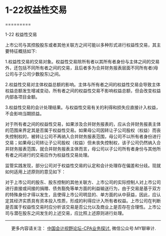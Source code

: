 ﻿# 1-22权益性交易
=========

  

1-22 权益性交易

上市公司与其控股股东或者其他关联方之间可能以多种形式进行权益性交易，其主要特征概括如下:

1.权益性交易的交易对象。权益性交易除所有者以其所有者身份与主体之间的交易外，还包括不同所有者之间的交易，且后者多为合并财务报表层面不同所有者(母公司与子公司少数股东)之间。

2.权益性交易对主体权益总额的影响。主体与所有者之间的权益性交易会导致主体权益总额发生增减变动，所有者之间的权益性交易不影响权益总额，但会改变权益内部各项目金额。

3.权益性交易的会计处理结果。与权益性交易有关的利得和损失应直接计入权益，不会影响当期损益。

对于所有者之间的权益性交易，如果涉及合并财务报表的，应从合并财务报表主体的范围来界定其是否属于权益性交易。如果母公司因转让子公司股权（权益）而丧失控制权的，被转让公司不再纳入合并财务报表范围，母公司不以所有者身份进行交易；如果母公司转让子公司股权（权益）但未丧失控制权，该子公司仍然纳入合并财务报表范围，就合并财务报表主体而言，母公司以子公司所有者身份与其他所有者之间进行的交易应作为权益性交易处理。

监管实践发现，部分公司对于权益性交易的认定和会计处理存在偏差和分歧。现就如何适用上述原则的意见如下：

对于上市公司的股东、股东控制的其他关联方、上市公司的实际控制人对上市公司进行直接或间接的捐赠、债务豁免等单方面的利益输送行为，由于交易是基于双方的特殊身份才得以发生，且使得上市公司明显的、单方面的从中获益，因此，应认定其经济实质具有资本投入性质，形成的利得应计入所有者权益。上市公司在判断是否属于权益性交易时应分析该交易是否公允以及商业上是否存在合理性。上市公司与潜在股东之间发生的上述交易，应比照上述原则进行处理。

* * *

     更多内容请关注： [中国会计视野论坛-CPA业务探讨.](https://bbs.esnai.com/thread-5354530-1-3.html) 微信公众号:MY聊审计.